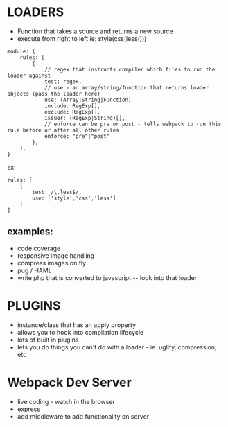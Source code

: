 # LOADERS

- Function that takes a source and returns a new source
- execute from right to left ie: style(css(less()))

```
module: {
    rules: [
        {
            // regex that instructs compiler which files to run the loader against
            test: regex,
            // use - an array/string/function that returns loader objects (pass the loader here)
            use: (Array|String|Function)
            include: RegExp[],
            exclude: RegExp[],
            issuer: (RegExp|String)[],
            // enforce can be pre or post - tells webpack to run this rule before or after all other rules
            enforce: "pre"|"post"
        },
    ],
}
```

ex:

```
rules: [
    {
        test: /\.less$/,
        use: ['style','css','less']
    }
]
```

## examples:

- code coverage
- responsive image handling
- compress images on fly
- pug / HAML
- write php that is converted to javascript -- look into that loader

# PLUGINS

- instance/class that has an apply property
- allows you to hook into compilation lifecycle
- lots of built in plugins
- lets you do things you can't do with a loader - ie. uglify, compression, etc

# Webpack Dev Server

- live coding - watch in the browser
- express
- add middleware to add functionality on server
